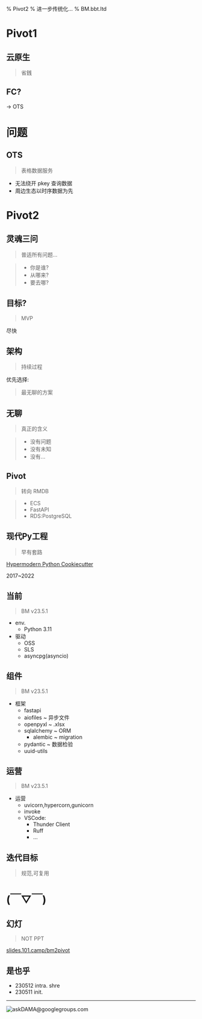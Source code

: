 
% Pivot2
% 进一步传统化...
% BM.bbt.ltd

# Pivot1

## 云原生
> 省銭

## FC?
-> OTS

# 问题

## OTS
> 表格数据服务

- 无法绕开 pkey 查询数据
- 周边生态以时序数据为先

# Pivot2

## 灵魂三问
> 普适所有问题...

>- 你是谁?
>- 从哪来?
>- 要去哪?

## 目标?
> MVP

尽快

## 架构
> 持续过程

优先选择:

> 最无聊的方案

## 无聊
> 真正的含义

>- 没有问题
>- 没有未知
>- 没有...

## Pivot
> 转向 RMDB

>- ECS 
>- FastAPI
>- RDS:PostgreSQL

## 现代Py工程
> 早有套路

[Hypermodern Python Cookiecutter](https://cookiecutter-hypermodern-python.readthedocs.io/en/2022.6.3.post1/)

2017~2022

## 当前
> BM v23.5.1

- env.
    + Python 3.11
- 驱动
    + OSS
    + SLS
    + asyncpg(asyncio)

## 组件
> BM v23.5.1

- 框架
    + fastapi
    + aiofiles ~ 异步文件
    + openpyxl ~ .xlsx
    + sqlalchemy ~ ORM
        + alembic ~ migration
    + pydantic ~ 数据检验
    + uuid-utils

## 运营
> BM v23.5.1

- 运营
    + uvicorn,hypercorn,gunicorn
    + invoke
    + VSCode:
        + Thunder Client
        + Ruff
        + ...

## 迭代目标
> 规范,可复用

# (￣▽￣)

## 幻灯
> NOT PPT

[slides.101.camp/bm2pivot](https://slides.101.camp/bm2pivot.html)

## 是也乎


- 230512 intra. shre
- 230511 init.


-------

![ask**DAMA**@**g**oo**g**le**g**roup**s**.com](http://org.up.zoomquiet.top/omc/res/KEEP/kcn_ask-dama.jpg!/fh/420)
